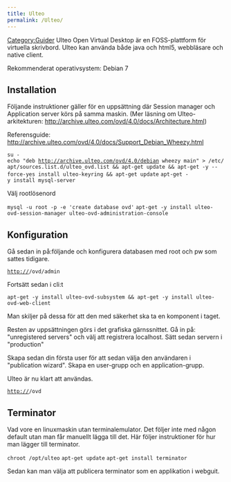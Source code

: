 ```yaml
---
title: Ulteo
permalink: /Ulteo/
---
```


[Category:Guider](/Category:Guider "wikilink") Ulteo Open Virtual
Desktop är en FOSS-plattform för virtuella skrivbord. Ulteo kan använda
både java och html5, webbläsare och native client.

Rekommenderat operativsystem: Debian 7

Installation
------------

Följande instruktioner gäller för en uppsättning där Session manager och
Application server körs på samma maskin. (Mer läsning om
Ulteo-arkitekturen:
<http://archive.ulteo.com/ovd/4.0/docs/Architecture.html>)

Referensguide:
<http://archive.ulteo.com/ovd/4.0/docs/Support_Debian_Wheezy.html>

`su -`
`echo "deb `[`http://archive.ulteo.com/ovd/4.0/debian`](http://archive.ulteo.com/ovd/4.0/debian)` wheezy main" > /etc/apt/sources.list.d/ulteo_ovd.list && apt-get update && apt-get -y --force-yes install ulteo-keyring && apt-get update`
`apt-get -y install mysql-server`

Välj rootlösenord

`mysql -u root -p -e 'create database ovd'`
`apt-get -y install ulteo-ovd-session-manager ulteo-ovd-administration-console`

Konfiguration
-------------

Gå sedan in på:följande och konfigurera databasen med root och pw som
sattes tidigare.

[`http://`](http://)<IP>`/ovd/admin`

Fortsätt sedan i cli:t

`apt-get -y install ulteo-ovd-subsystem && apt-get -y install ulteo-ovd-web-client`

Man skiljer på dessa för att den med säkerhet ska ta en komponent i
taget.

Resten av uppsättningen görs i det grafiska gärnssnittet. Gå in på:
"unregistered servers" och välj att registrera localhost. Sätt sedan
servern i "production"

Skapa sedan din första user för att sedan välja den användaren i
"publication wizard". Skapa en user-grupp och en application-grupp.

Ulteo är nu klart att användas.

[`http://`](http://)<IP>`/ovd`

Terminator
----------

Vad vore en linuxmaskin utan terminalemulator. Det följer inte med någon
default utan man får manuellt lägga till det. Här följer instruktioner
för hur man lägger till terminator.

`chroot /opt/ulteo`
`apt-get update`
`apt-get install terminator`

Sedan kan man välja att publicera terminator som en applikation i
webguit.
